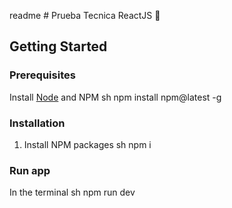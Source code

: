 readme # Prueba Tecnica ReactJS 📝

<!-- GETTING STARTED -->
## Getting Started

### Prerequisites

Install [Node](https://nodejs.org/en) and NPM
  sh
  npm install npm@latest -g


### Installation

1. Install NPM packages
sh
npm i


### Run app

In the terminal
sh
npm run dev

